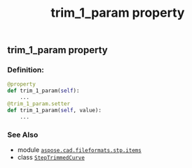 ﻿---
title: trim_1_param property
second_title: Aspose.CAD for Python via .NET API References
description: 
type: docs
weight: 80
url: /python-net/aspose.cad.fileformats.stp.items/steptrimmedcurve/trim_1_param/
is_root: false
---

## trim_1_param property

### Definition:
```python
@property
def trim_1_param(self):
    ...
@trim_1_param.setter
def trim_1_param(self, value):
    ...
```

### See Also
* module [`aspose.cad.fileformats.stp.items`](../../)
* class [`StepTrimmedCurve`](/cad/python-net/aspose.cad.fileformats.stp.items/steptrimmedcurve)
